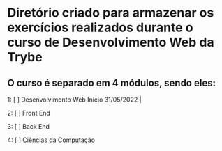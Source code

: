 # Diretório criado para armazenar os exercícios realizados durante o curso de Desenvolvimento Web da Trybe
## O curso é separado em 4 módulos, sendo eles:

1: [ ] Desenvolvimento Web
       Início 31/05/2022 |

2: [ ] Front End

3: [ ] Back End

4: [ ] Ciências da Computação 

